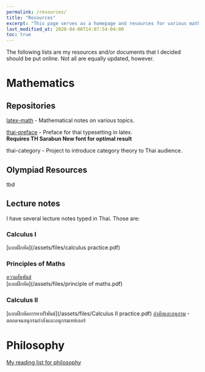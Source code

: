 ```yaml
---
permalink: /resources/
title: "Resources"
excerpt: "This page serves as a homepage and resources for various mathematical and philosophical works by me."
last_modified_at: 2020-04-06T14:07:54-04:00
toc: true
---
```


The following lists are my resources and/or documents that I decided should be put online. Not all are equally updated, however.

# Mathematics

## Repositories

[latex-math](/latex-math/ "latex-math") - Mathematical notes on various topics.

[thai-preface](/thai-preface/ "thai-preface") - Preface for thai typesetting in latex.  
**Requires TH Sarabun New font for optimal result**

thai-category - Project to introduce category theory to Thai audience.

## Olympiad Resources
tbd

## Lecture notes
I have several lecture notes typed in Thai. Those are:  
### Calculus I 
[แบบฝึกหัด](/assets/files/calculus practice.pdf)
### Principles of Maths
[ความสัมพันธ์](/assets/files/relations.pdf)  
[แบบฝึกหัด](/assets/files/principle of maths.pdf)  
### Calculus II
[แบบฝึกหัดการหาปริพันธ์](/assets/files/Calculus II practice.pdf)
[ลำดับและอนุกรม](/assets/files/sequence_and_series.pdf) - ตลอดจนอนุกรมกำลังและอนุกรมเทย์เลอร์

# Philosophy

[My reading list for philosophy](https://docs.google.com/document/d/1pbM_wI71b-np6aXgSfyjvMSige5QltrPrvleBDVzUj8/edit?usp=sharing)
